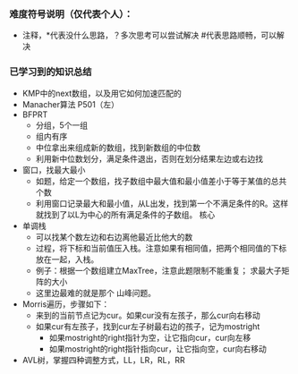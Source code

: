 ### 难度符号说明（仅代表个人）：

 - 注释，*代表没什么思路，？多次思考可以尝试解决 #代表思路顺畅，可以解决

### 已学习到的知识总结
- KMP中的next数组，以及用它如何加速匹配的
- Manacher算法 P501（左）
- BFPRT
  - 分组，5个一组
  - 组内有序
  - 中位拿出来组成新的数组，找到新数组的中位数
  - 利用新中位数划分，满足条件退出，否则在划分结果左边或右边找
- 窗口，找最大最小
  - 如题，给定一个数组，找子数组中最大值和最小值差小于等于某值的总共个数 	
  - 利用窗口记录最大和最小值，从L出发，找到第一个不满足条件的R。这样就找到了以L为中心的所有满足条件的子数组。  核心
- 单调栈
  -  可以找某个数左边和右边离他最近比他大的数
  -  过程，将下标和当前值压入栈。注意如果有相同值，把两个相同值的下标放在一起，入栈。
  -  例子：根据一个数组建立MaxTree，注意此题限制不能重复；   求最大子矩阵的大小
  -  这里边最难的就是那个  山峰问题。
- Morris遍历，步骤如下：
  - 来到的当前节点记为cur。如果cur没有左孩子，那么cur向右移动
  - 如果cur有左孩子，找到cur左子树最右边的孩子，记为mostright
    - 如果mostright的right指针为空，让它指向cur，cur向左移
    - 如果mostright的right指针指向cur，让它指向空，cur向右移动
- AVL树，掌握四种调整方式，LL，LR，RL，RR


